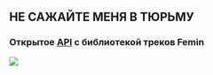 ## НЕ САЖАЙТЕ МЕНЯ В ТЮРЬМУ
### Открытое [API](https://femin.onrender.com/) с библиотекой треков Femin
![](https://github.com/user-attachments/assets/ad3cc5af-f50f-4f8c-973b-2f67f8cb3020)
